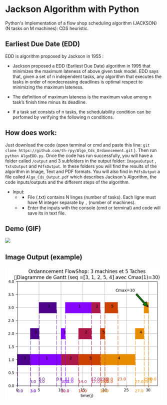# Jackson Algorithm with Python

Python's Implementation of a flow shop scheduling algorithm (JACKSON) (N tasks on M machines): CDS heuristic.

## Earliest Due Date (EDD) 

EDD is algorithm proposed by Jackson in 1955 : 

- Jackson proposed a EDD (Earliest Due Date) algorithm in 1995 that minimizes the maximum lateness of above given task model.
EDD says that, given a set of n independent tasks, any algorithm that executes the tasks in order of nondecreasing deadlines is optimal respect to minimizing the maximum lateness.

- The definition of maximum lateness is the maximum value among n task’s finish time minus its deadline.

- If a task set consists of n tasks, the schedulability condition can be perfomed by verifying the following n conditions.

## How does work:

Just download the code (open terminal or cmd and paste this line: `git clone https://github.com/th-rpy/Algo_Cds_Ordanncement.git` ). Then run `python AlgoEDD.py`. Once the code has run successfully, you will have a folder called `/output` and 3 subfolders in the output folder: `ImagesOutput` , `TxtsOutput` and `PdfsOutput`. In these folders you will find the results of the algorithm in Image, Text and PDF formats. You will also find in `PdfsOutput` a file called `Algo_Cds_Output.pdf` which describes Jackson's Algorithm, the code inputs/outputs and the different steps of the algorithm.

- Input: 
    - - File (.txt) contains N linges (number of tasks). Each ligne must have M integer separate by `,` (number of machines). 
    - - Enter the inputs with the console (cmd or terminal) and code will save its in text file.

## Demo (GIF)
![](https://github.com/th-rpy/Algo_Cds_Ordanncement/blob/master/img/Demo.gif?raw=true)

## Image Output (example)
![](https://github.com/th-rpy/Algo_Cds_Ordanncement/blob/master/output/ImagesOutput/output_diagram_gantt(1).png?raw=true)
